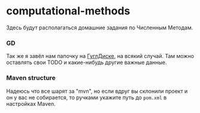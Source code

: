 # computational-methods

Здесь будут располагаться домашние задания по Численным Методам.

### GD

Так же я завёл нам папочку на [ГуглДиске][1], на всякий случай. Там можно оставлять свои TODO и какие-нибудь другие важные данные.

### Maven structure
Надеюсь что все шарят за "mvn", но если вдруг вы склонили проект и он у вас не собирается, то ручками укажите путь до `pom.xml` в настройках Maven.

[1]:https://drive.google.com/drive/folders/1tNKJHcaNEwp6mt4Dg3DUTbmYs2_lQCWi?usp=sharing